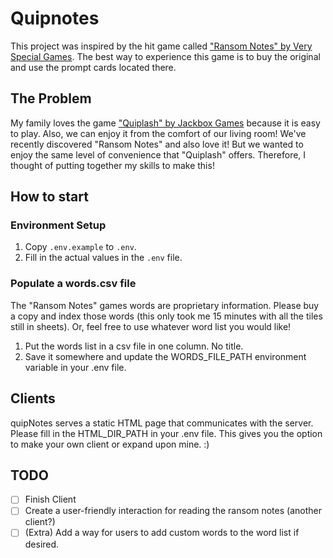 # Quipnotes

This project was inspired by the hit game called ["Ransom Notes" by Very Special Games](https://www.veryspecialgames.com/products/ransom-notes-the-ridiculous-word-magnet-game). The best way to experience
this game is to buy the original and use the prompt cards located there. 

## The Problem

My family loves the game ["Quiplash" by Jackbox Games](https://www.jackboxgames.com/games/quiplash) because it is easy 
to play. Also, we can enjoy it from the comfort of our living room! We've recently discovered "Ransom Notes" and also 
love it! But we wanted to enjoy the same level of convenience that "Quiplash" offers. Therefore, I thought of putting 
together my skills to make this!

## How to start

### Environment Setup
1. Copy `.env.example` to `.env`.
2. Fill in the actual values in the `.env` file.

### Populate a words.csv file
The "Ransom Notes" games words are proprietary information. Please buy a copy and index those words (this only took 
me 15 minutes with all the tiles still in sheets). Or, feel free to use whatever word list you would like!

1. Put the words list in a csv file in one column. No title.
2. Save it somewhere and update the WORDS_FILE_PATH environment variable in your .env file.

## Clients
quipNotes serves a static HTML page that communicates with the server. Please fill in the HTML_DIR_PATH in your
.env file. This gives you the option to make your own client or expand upon mine. :) 

## TODO
- [ ] Finish Client
- [ ] Create a user-friendly interaction for reading the ransom notes (another client?)
- [ ] (Extra) Add a way for users to add custom words to the word list if desired.
